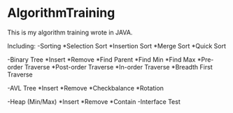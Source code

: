 AlgorithmTraining
=================
This is my algorithm training wrote in JAVA.

Including:
-Sorting
  *Selection Sort
  *Insertion Sort
  *Merge Sort
  *Quick Sort
  
-Binary Tree
  *Insert
  *Remove
  *Find Parent
  *Find Min
  *Find Max
  *Pre-order Traverse
  *Post-order Traverse
  *In-order Traverse
  *Breadth First Traverse
  
-AVL Tree
  *Insert
  *Remove
  *Checkbalance
  *Rotation
  
-Heap (Min/Max)
  *Insert
  *Remove
  *Contain
-Interface Test
 
